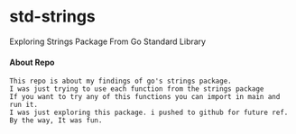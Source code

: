 # std-strings
Exploring Strings Package From  Go Standard Library

#### About Repo
```
This repo is about my findings of go's strings package.
I was just trying to use each function from the strings package
If you want to try any of this functions you can import in main and run it.
I was just exploring this package. i pushed to github for future ref.
By the way, It was fun.
```
